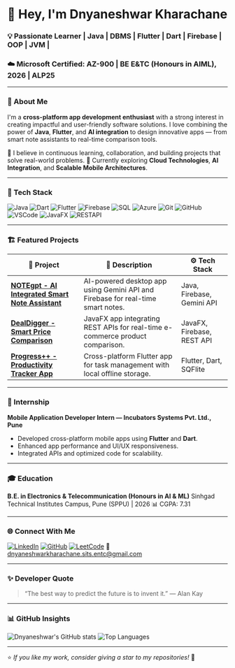 # 👋 Hey, I'm Dnyaneshwar Kharachane

### 💡 Passionate Learner | Java | DBMS | Flutter | Dart | Firebase | OOP | JVM |

### ☁️ Microsoft Certified: AZ-900 | BE E&TC (Honours in AIML), 2026 | ALP25

---

### 🚀 About Me

I'm a **cross-platform app development enthusiast** with a strong interest in creating impactful and user-friendly software solutions.
I love combining the power of **Java**, **Flutter**, and **AI integration** to design innovative apps — from smart note assistants to real-time comparison tools.

💬 I believe in continuous learning, collaboration, and building projects that solve real-world problems.
🌱 Currently exploring **Cloud Technologies**, **AI Integration**, and **Scalable Mobile Architectures**.

---

### 🧰 Tech Stack

![Java](https://img.shields.io/badge/Java-ED8B00?style=for-the-badge\&logo=openjdk\&logoColor=white)
![Dart](https://img.shields.io/badge/Dart-0175C2?style=for-the-badge\&logo=dart\&logoColor=white)
![Flutter](https://img.shields.io/badge/Flutter-02569B?style=for-the-badge\&logo=flutter\&logoColor=white)
![Firebase](https://img.shields.io/badge/Firebase-FFCA28?style=for-the-badge\&logo=firebase\&logoColor=black)
![SQL](https://img.shields.io/badge/SQL-336791?style=for-the-badge\&logo=postgresql\&logoColor=white)
![Azure](https://img.shields.io/badge/Azure-0078D4?style=for-the-badge\&logo=microsoftazure\&logoColor=white)
![Git](https://img.shields.io/badge/Git-F05032?style=for-the-badge\&logo=git\&logoColor=white)
![GitHub](https://img.shields.io/badge/GitHub-181717?style=for-the-badge\&logo=github\&logoColor=white)
![VSCode](https://img.shields.io/badge/VSCode-007ACC?style=for-the-badge\&logo=visualstudiocode\&logoColor=white)
![JavaFX](https://img.shields.io/badge/JavaFX-5382A1?style=for-the-badge\&logo=java\&logoColor=white)
![RESTAPI](https://img.shields.io/badge/REST%20API-009688?style=for-the-badge\&logo=api\&logoColor=white)

---

### 🏗️ Featured Projects

| 🧩 Project                                                                                                                              | 📘 Description                                                                  | ⚙️ Tech Stack              |
| --------------------------------------------------------------------------------------------------------------------------------------- | ------------------------------------------------------------------------------- | -------------------------- |
| [**NOTEgpt - AI Integrated Smart Note Assistant**](https://github.com/DnyaneshwarKharachane/NOTEgpt-AI-Integrated-Smart-Note-Assistant) | AI-powered desktop app using Gemini API and Firebase for real-time smart notes. | Java, Firebase, Gemini API |
| [**DealDigger - Smart Price Comparison**](https://github.com/DnyaneshwarKharachane/DealDigger-Smart-Price-Comparison-JavaApp)           | JavaFX app integrating REST APIs for real-time e-commerce product comparison.   | JavaFX, Firebase, REST API |
| [**Progress++ - Productivity Tracker App**](https://github.com/DnyaneshwarKharachane/Progress-plus-plus)                                | Cross-platform Flutter app for task management with local offline storage.      | Flutter, Dart, SQFlite     |

---

### 🏢 Internship

**Mobile Application Developer Intern — Incubators Systems Pvt. Ltd., Pune**

* Developed cross-platform mobile apps using **Flutter** and **Dart**.
* Enhanced app performance and UI/UX responsiveness.
* Integrated APIs and optimized code for scalability.

---

### 🎓 Education

**B.E. in Electronics & Telecommunication (Honours in AI & ML)**
Sinhgad Technical Institutes Campus, Pune (SPPU) | 2026
📊 CGPA: 7.31

---

### 🌐 Connect With Me

[![LinkedIn](https://img.shields.io/badge/LinkedIn-0A66C2?style=for-the-badge\&logo=linkedin\&logoColor=white)](https://www.linkedin.com/in/dnyaneshwar9307/)
[![GitHub](https://img.shields.io/badge/GitHub-181717?style=for-the-badge\&logo=github\&logoColor=white)](https://github.com/DnyaneshwarKharachane)
[![LeetCode](https://img.shields.io/badge/LeetCode-F89F1B?style=for-the-badge\&logo=leetcode\&logoColor=white)](https://leetcode.com/u/Dnayneshwar_Kharachane/)
📧 [dnyaneshwarkharachane.sits.entc@gmail.com](mailto:dnyaneshwarkharachane.sits.entc@gmail.com)

---

### ✨ Developer Quote

> “The best way to predict the future is to invent it.” — Alan Kay

---

### 📊 GitHub Insights

![Dnyaneshwar's GitHub stats](https://github-readme-stats.vercel.app/api?username=DnyaneshwarKharachane\&show_icons=true\&theme=tokyonight\&hide_border=true)
![Top Languages](https://github-readme-stats.vercel.app/api/top-langs/?username=DnyaneshwarKharachane\&layout=compact\&theme=tokyonight\&hide_border=true)

---

⭐ *If you like my work, consider giving a star to my repositories!* 🌟
